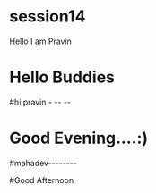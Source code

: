 # session14

Hello I am Pravin

# Hello Buddies 

#hi pravin -   -- --

# Good Evening....:)

#mahadev--------

#Good Afternoon



